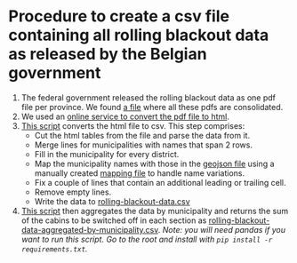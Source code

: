 # Procedure to create a csv file containing all rolling blackout data as released by the Belgian government

1. The federal government released the rolling blackout data as one pdf file per province. We found [a file](https://docs.google.com/file/d/0B6xwmzsHL_Y-UWN1cDhVR29JSzQ/edit) where all these pdfs are consolidated.
2. We used an [online service to convert the pdf file to html](http://www.htmlpublish.com/convert-pdf-to-html/).
3. [This script](../../scripts/convert_to_csv.py) converts the html file to csv. This step comprises:
    * Cut the html tables from the file and parse the data from it.
    * Merge lines for municipalities with names that span 2 rows.
    * Fill in the municipality for every district.
    * Map the municipality names with those in the [geojson file](../geospatial/municipalities-belgium.geojson) using a manually created [mapping file](municipalities-to-map.csv) to handle name variations.
    * Fix a couple of lines that contain an additional leading or trailing cell.
    * Remove empty lines.
    * Write the data to [rolling-blackout-data.csv](rolling-blackout-data.csv)
4. [This script](../../scripts/aggregate_by_municipality.py) then aggregates the data by municipality and returns the sum of the cabins to be switched off in each section as [rolling-blackout-data-aggregated-by-municipality.csv](rolling-blackout-data-aggregated-by-municipality.csv). *Note: you will need pandas if you want to run this script. Go to the root and install with `pip install -r requirements.txt`.*

